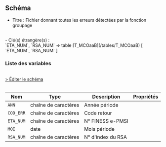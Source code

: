 ## Schéma

- Titre : Fichier donnant toutes les erreurs détectées par la fonction groupage
<br />
- Clé(s) étrangère(s) : <br />
`ETA_NUM`, `RSA_NUM` => table [T_MCOaaB](/tables/T_MCOaaB) [ `ETA_NUM`, `RSA_NUM` ]<br />

### Liste des variables
<br />
<div>
    <a href="https://gitlab.com/healthdatahub/schema-snds/edit/master/schemas/PMSI%20MCO/T_MCOaaLEG.json"  
    arget="_blank" rel="noopener noreferrer">> Éditer le schéma</a>
    <OutboundLink />
</div>
<br />

Nom|Type|Description|Propriétés
-|-|-|-
`ANN`|chaîne de caractères|Année période||
`COD_ERR`|chaîne de caractères|Code retour||
`ETA_NUM`|chaîne de caractères|N° FINESS e-PMSI||
`MOI`|date|Mois période||
`RSA_NUM`|chaîne de caractères|N° d&#x27;index du RSA||

